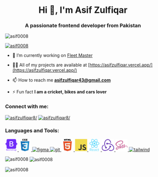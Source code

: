 <h1 align="center">Hi 👋, I'm Asif Zulfiqar</h1>
<h3 align="center">A passionate frontend developer from Pakistan</h3>

<p align="left"> <img src="https://komarev.com/ghpvc/?username=asif0008&label=Profile%20views&color=0e75b6&style=flat" alt="asif0008" /> </p>

<p align="left"> <a href="https://github.com/ryo-ma/github-profile-trophy"><img src="https://github-profile-trophy.vercel.app/?username=asif0008" alt="asif0008" /></a> </p>

- 🔭 I’m currently working on [Fleet Master](https://github.com/asif0008/fleet-master-clone)

- 👨‍💻 All of my projects are available at [https://asifzulfiqar.vercel.app/](https://asifzulfiqar.vercel.app/)

- 📫 How to reach me **asifzulfiqar43@gmail.com**

- ⚡ Fun fact **I am a cricket, bikes and cars lover**

<h3 align="left">Connect with me:</h3>
<p align="left">
<a href="https://linkedin.com/in/asifzulfiqar8/" target="blank"><img align="center" src="https://raw.githubusercontent.com/rahuldkjain/github-profile-readme-generator/master/src/images/icons/Social/linked-in-alt.svg" alt="asifzulfiqar8/" height="30" width="40" /></a>
<a href="https://fb.com/asifzulfiqar8/" target="blank"><img align="center" src="https://raw.githubusercontent.com/rahuldkjain/github-profile-readme-generator/master/src/images/icons/Social/facebook.svg" alt="asifzulfiqar8/" height="30" width="40" /></a>
</p>

<h3 align="left">Languages and Tools:</h3>
<p align="left"> <a href="https://getbootstrap.com" target="_blank" rel="noreferrer"> <img src="https://raw.githubusercontent.com/devicons/devicon/master/icons/bootstrap/bootstrap-plain-wordmark.svg" alt="bootstrap" width="40" height="40"/> </a> <a href="https://www.w3schools.com/css/" target="_blank" rel="noreferrer"> <img src="https://raw.githubusercontent.com/devicons/devicon/master/icons/css3/css3-original-wordmark.svg" alt="css3" width="40" height="40"/> </a> <a href="https://www.figma.com/" target="_blank" rel="noreferrer"> <img src="https://www.vectorlogo.zone/logos/figma/figma-icon.svg" alt="figma" width="40" height="40"/> </a> <a href="https://git-scm.com/" target="_blank" rel="noreferrer"> <img src="https://www.vectorlogo.zone/logos/git-scm/git-scm-icon.svg" alt="git" width="40" height="40"/> </a> <a href="https://www.w3.org/html/" target="_blank" rel="noreferrer"> <img src="https://raw.githubusercontent.com/devicons/devicon/master/icons/html5/html5-original-wordmark.svg" alt="html5" width="40" height="40"/> </a> <a href="https://developer.mozilla.org/en-US/docs/Web/JavaScript" target="_blank" rel="noreferrer"> <img src="https://raw.githubusercontent.com/devicons/devicon/master/icons/javascript/javascript-original.svg" alt="javascript" width="40" height="40"/> </a> <a href="https://reactjs.org/" target="_blank" rel="noreferrer"> <img src="https://raw.githubusercontent.com/devicons/devicon/master/icons/react/react-original-wordmark.svg" alt="react" width="40" height="40"/> </a> <a href="https://redux.js.org" target="_blank" rel="noreferrer"> <img src="https://raw.githubusercontent.com/devicons/devicon/master/icons/redux/redux-original.svg" alt="redux" width="40" height="40"/> </a> <a href="https://sass-lang.com" target="_blank" rel="noreferrer"> <img src="https://raw.githubusercontent.com/devicons/devicon/master/icons/sass/sass-original.svg" alt="sass" width="40" height="40"/> </a> <a href="https://tailwindcss.com/" target="_blank" rel="noreferrer"> <img src="https://www.vectorlogo.zone/logos/tailwindcss/tailwindcss-icon.svg" alt="tailwind" width="40" height="40"/> </a> </p>

<p><img align="left" src="https://github-readme-stats.vercel.app/api/top-langs?username=asif0008&show_icons=true&locale=en&layout=compact" alt="asif0008" /></p>

<p>&nbsp;<img align="center" src="https://github-readme-stats.vercel.app/api?username=asif0008&show_icons=true&locale=en" alt="asif0008" /></p>

<p><img align="center" src="https://github-readme-streak-stats.herokuapp.com/?user=asif0008&" alt="asif0008" /></p>


<!---
asif0008/asif0008 is a ✨ special ✨ repository because its `README.md` (this file) appears on your GitHub profile.
You can click the Preview link to take a look at your changes.
--->
